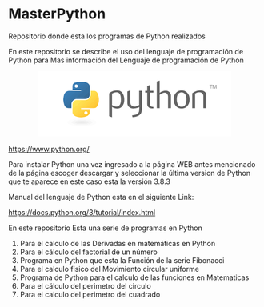# MasterPython
Repositorio donde esta los programas de Python realizados

En este repositorio se describe el uso del lenguaje de programación de Python para 
Mas información del Lenguaje de programación de Python

<p align="center">
  <img src = "python.png" />
</p>


https://www.python.org/

Para instalar Python una vez ingresado a la página WEB antes mencionado de la página escoger descargar y seleccionar la última version de Python que te aparece en este caso esta la versión 3.8.3

Manual del lenguaje de Python esta en el siguiente Link:

https://docs.python.org/3/tutorial/index.html

En este repositorio Esta una serie de programas en Python
1) Para el calculo de las Derivadas en matemáticas en Python
2) Para el cálculo del factorial de un número
3) Programa en Python que esta la Función de la serie Fibonacci
4) Para el calculo fisico del Movimiento circular uniforme
5) Programa de Python para el calculo de las funciones en Matematicas
6) Para el cálculo del perimetro del circulo
7) Para el calculo del perimetro del cuadrado


